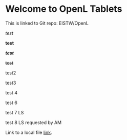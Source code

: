 # Welcome to OpenL Tablets
This is linked to Git repo: EISTW/OpenL

*test* 

**test** 

***test*** 

~~test~~ 

test2

test3
 
 test 4
 
 test 6
 
 test 7 LS
 
 test 8 LS requested by AM
 
Link to a local file [link](Test.xlsx).
